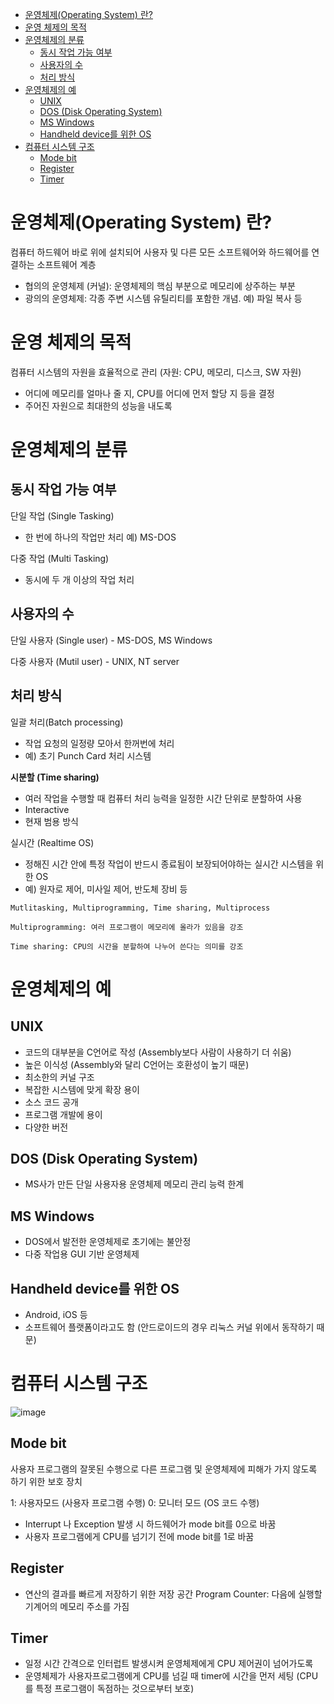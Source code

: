 - [운영체제(Operating System) 란?](#운영체제operating-system-란)
- [운영 체제의 목적](#운영-체제의-목적)
- [운영체제의 분류](#운영체제의-분류)
  * [동시 작업 가능 여부](#동시-작업-가능-여부)
  * [사용자의 수](#사용자의-수)
  * [처리 방식](#처리-방식)
- [운영체제의 예](#운영체제의-예)
  * [UNIX](#unix)
  * [DOS (Disk Operating System)](#dos-disk-operating-system)
  * [MS Windows](#mS-windows)
  * [Handheld device를 위한 OS](#Handheld-device를-위한-OS)
- [컴퓨터 시스템 구조](#컴퓨터-시스템-구조)
  * [Mode bit](#mode-bit)
  * [Register](#register)
  * [Timer](#timer)


# 운영체제(Operating System) 란?
컴퓨터 하드웨어 바로 위에 설치되어 사용자 및 다른 모든 소프트웨어와 하드웨어를 연결하는 소프트웨어 계층

- 협의의 운영체제 (커널): 운영체제의 핵심 부분으로 메모리에 상주하는 부분
- 광의의 운영체제: 각종 주변 시스템 유틸리티를 포함한 개념. 예) 파일 복사 등

# 운영 체제의 목적
컴퓨터 시스템의 자원을 효율적으로 관리 (자원: CPU, 메모리, 디스크, SW 자원)

- 어디에 메모리를 얼마나 줄 지, CPU를 어디에 먼저 할당 지 등을 결정
- 주어진 자원으로 최대한의 성능을 내도록
  
# 운영체제의 분류
## 동시 작업 가능 여부
단일 작업 (Single Tasking)
- 한 번에 하나의 작업만 처리 예) MS-DOS

다중 작업 (Multi Tasking)
- 동시에 두 개 이상의 작업 처리

## 사용자의 수
단일 사용자 (Single user) - MS-DOS, MS Windows

다중 사용자 (Mutil user) - UNIX, NT server

## 처리 방식
일괄 처리(Batch processing)
- 작업 요청의 일정량 모아서 한꺼번에 처리
- 예) 초기 Punch Card 처리 시스템

**시분할 (Time sharing)**
- 여러 작업을 수행할 때 컴퓨터 처리 능력을 일정한 시간 단위로 분할하여 사용
- Interactive
- 현재 범용 방식

실시간 (Realtime OS)
- 정해진 시간 안에 특정 작업이 반드시 종료됨이 보장되어야하는 실시간 시스템을 위한 OS
- 예) 원자로 제어, 미사일 제어, 반도체 장비 등


```text
Mutlitasking, Multiprogramming, Time sharing, Multiprocess

Multiprogramming: 여러 프로그램이 메모리에 올라가 있음을 강조

Time sharing: CPU의 시간을 분할하여 나누어 쓴다는 의미를 강조
```


# 운영체제의 예
## UNIX
- 코드의 대부분을 C언어로 작성 (Assembly보다 사람이 사용하기 더 쉬움)
- 높은 이식성 (Assembly와 달리 C언어는 호환성이 높기 때문)
- 최소한의 커널 구조
- 복잡한 시스템에 맞게 확장 용이
- 소스 코드 공개
- 프로그램 개발에 용이
- 다양한 버전

## DOS (Disk Operating System)
- MS사가 만든 단일 사용자용 운영체제
 메모리 관리 능력 한계

## MS Windows
- DOS에서 발전한 운영체제로 초기에는 불안정
- 다중 작업용 GUI 기반 운영체제

## Handheld device를 위한 OS
- Android, iOS 등
- 소프트웨어 플랫폼이라고도 함 (안드로이드의 경우 리눅스 커널 위에서 동작하기 때문)


# 컴퓨터 시스템 구조
![image](https://github.com/Suyoung225/Book-Review/assets/87157566/c27566a8-84c1-420e-9198-02d6550659ce)

## Mode bit
사용자 프로그램의 잘못된 수행으로 다른 프로그램 및 운영체제에 피해가 가지 않도록 하기 위한 보호 장치

1: 사용자모드 (사용자 프로그램 수행)
0: 모니터 모드 (OS 코드 수행)

- Interrupt 나 Exception 발생 시 하드웨어가 mode bit를 0으로 바꿈
- 사용자 프로그램에게 CPU를 넘기기 전에 mode bit를 1로 바꿈

## Register
- 연산의 결과를 빠르게 저장하기 위한 저장 공간
 Program Counter: 다음에 실행할 기계어의 메모리 주소를 가짐

## Timer
- 일정 시간 간격으로 인터럽트 발생시켜 운영체제에게 CPU 제어권이 넘어가도록
- 운영체제가 사용자프로그램에게 CPU를 넘길 때 timer에 시간을 먼저 세팅 (CPU를 특정 프로그램이 독점하는 것으로부터 보호)
